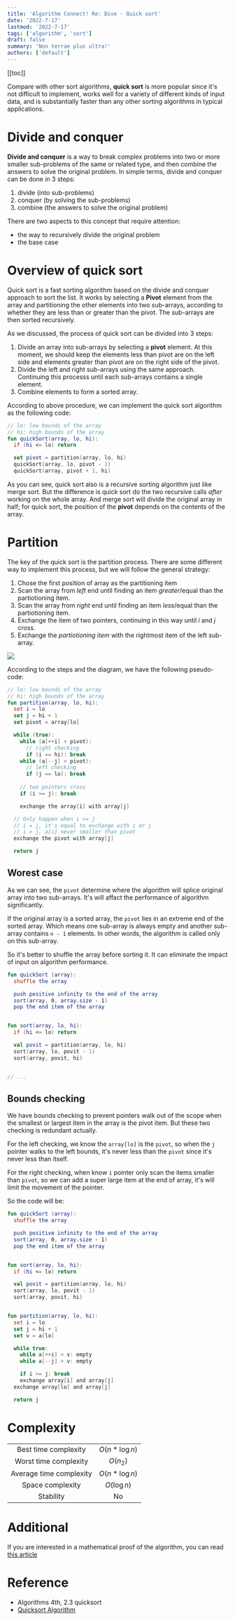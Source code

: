```yaml
---
title: 'Algorithm Connect! Re: Dive - Quick sort'
date: '2022-7-17'
lastmod: '2022-7-17'
tags: ['algorithm', 'sort']
draft: false
summary: 'Non terrae plus ultra!'
authors: ['default']
---
```


[[toc]]

Compare with other sort algorithms, __quick sort__ is more popular since it's not difficult to implement, works well for a variety of different kinds of input data, and is substantially faster than any other sorting algorithms in typical applications.

# Divide and conquer

__Divide and conquer__ is a way to break complex problems into two or more smaller sub-problems of the same or related type, and then combine the answers to solve the original problem. In simple terms, divide and conquer can be done in 3 steps:

1. divide (into sub-problems)
2. conquer (by solving the sub-problems)
3. combine (the answers to solve the original problem)

There are two aspects to this concept that require attention:

- the way to recursively divide the original problem
- the base case

# Overview of quick sort

Quick sort is a fast sorting algorithm based on the divide and conquer approach to sort the list. It works by selecting a __Pivot__ element from the array and partitioning the other elements into two sub-arrays, according to whether they are less than or greater than the pivot. The sub-arrays are then sorted recursively.

As we discussed, the process of quick sort can be divided into 3 steps:

1. Divide an array into sub-arrays by selecting a __pivot__ element. At this moment, we should keep the elements less than pivot are on the left side and elements greater than pivot are on the right side of the pivot.
2. Divide the left and right sub-arrays using the same approach. Continuing this processs until each sub-arrays contains a single element.
3. Combine elements to form a sorted array.

According to above procedure, we can implement the quick sort algorithm as the following code:

```kotlin
// lo: low bounds of the array
// hi: high bounds of the array
fun quickSort(array, lo, hi):
  if (hi <= lo) return

  set pivot = partition(array, lo, hi)
  quickSort(array, lo, pivot - 1)
  quickSort(array, pivot + 1, hi)
```

As you can see, quick sort also is a recursive sorting algorithm just like merge sort. But the difference is quick sort do the two recursive calls _after_ working on the whole array. And merge sort will divide the original array in half; for quick sort, the position of the __pivot__ depends on the contents of the array.

# Partition

The key of the quick sort is the partition process. There are some different way to implement this process, but we will follow the general strategy:

1. Chose the first position of array as the partitioning item
2. Scan the array from _left_ end until finding an item _greater_/equal than the partiotioning item.
3. Scan the array from _right_ end until finding an item _less_/equal than the partiotioning item.
4. Exchange the item of two pointers, continuing in this way until _i_ and _j_ cross.
5. Exchange the _partiotioning item_ with the rightmost item of the left sub-array.

![](https://bebopfzj.oss-cn-hangzhou.aliyuncs.com/blog/202207241510917.png)

According to the steps and the diagram, we have the following pseudo-code:

```kotlin
// lo: low bounds of the array
// hi: high bounds of the array
fun partition(array, lo, hi):
  set i = lo
  set j = hi + 1
  set pivot = array[lo]

  while (true):
    while (a[++i] < pivot):
      // right checking
      if (i == hi): break
    while (a[--j] > pivot):
      // left checking
      if (j == lo): break
    
    // two pointers cross
    if (i >= j): break

    exchange the array[i] with array[j]

  // Only happen when i >= j
  // i = j, it's equal to exchange with i or j
  // i > j, a[i] never smaller than pivot
  exchange the pivot with array[j]

  return j
```

## Worest case

As we can see, the `pivot` determine where the algorithm will splice original array into two sub-arrays. It's will affact the performance of algorithm significantly.

If the original array is a sorted array, the `pivot` lies in an extreme end of the sorted array. Which means one sub-array is always empty and another sub-array contains `n - 1` elements. In other words, the algorithm is called only on this sub-array.

So it's better to shuffle the array before sorting it. It can eliminate the impact of input on algorithm performance.

```kotlin
fun quickSort (array):
  shuffle the array

  push positive infinity to the end of the array
  sort(array, 0, array.size - 1)
  pop the end item of the array


fun sort(array, lo, hi):
  if (hi <= lo) return

  val povit = partition(array, lo, hi)
  sort(array, lo, povit - 1)
  sort(array, povit, hi)


// ...
```

## Bounds checking

We have bounds checking to prevent pointers walk out of the scope when the smallest or largest item in the array is the pivot item. But these two checking is redundant actually.

For the left checking, we know the `array[lo]` is the `pivot`, so when the `j` pointer walks to the left bounds, it's never less than the `pivot` since it's never less than itself.

For the right checking, when know `i` pointer only scan the items smaller than `pivot`, so we can add a super large item at the end of array, it's will limit the movement of the pointer.

So the code will be:

```kotlin
fun quickSort (array):
  shuffle the array

  push positive infinity to the end of the array
  sort(array, 0, array.size - 1)
  pop the end item of the array


fun sort(array, lo, hi):
  if (hi <= lo) return

  val povit = partition(array, lo, hi)
  sort(array, lo, povit - 1)
  sort(array, povit, hi)


fun partition(array, lo, hi):
  set i = lo
  set j = hi + 1
  set v = a[lo]

  while true:
    while a[++i] < v: empty
    while a[--j] > v: empty

    if i >= j: break
    exchange array[i] and array[j]
  exchange array[lo] and array[j]

  return j
```

# Complexity

| | |
| :-: | :-: |
| Best time complexity | $O(n*\log{n})$ |
| Worst time complexity | $O(n_2)$ |
| Average time complexity | $O(n*\log{n})$ |
| Space complexity | $O(\log{n})$ |
| Stability | No |

# Additional

If you are interested in a mathematical proof of the algorithm, you can read [this article](http://math.oxford.emory.edu/site/cs171/quickSortAnalysis/)

# Reference

- Algorithms 4th, 2.3 quicksort
- [Quicksort Algorithm](https://www.programiz.com/dsa/quick-sort)
